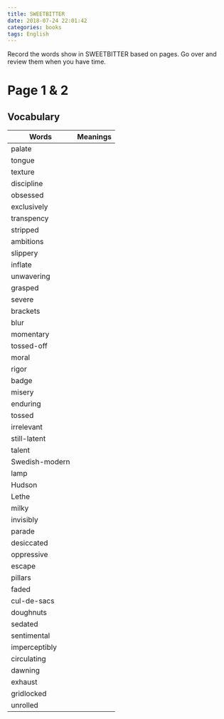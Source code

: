 ```yaml
---
title: SWEETBITTER
date: 2018-07-24 22:01:42
categories: books
tags: English
---
```


Record the words show in SWEETBITTER based on pages. Go over and review them when you have time.

<!--more-->

# Page 1 & 2
## Vocabulary

| Words        | Meanings    | 
| -----------|:--------------:| 
| palate |
| tongue      |     
| texture     |          
| discipline  |      
| obsessed    |
| exclusively|
| transpency |
| stripped |
| ambitions |
| slippery |
| inflate |
| unwavering |
| grasped |
| severe |
| brackets |
| blur |
| momentary |
| tossed-off |
| moral |
| rigor |
| badge |
| misery |
| enduring |
| tossed |
| irrelevant |
| still-latent |
| talent |
| Swedish-modern |
| lamp |
| Hudson |
| Lethe |
| milky |
| invisibly |
| parade |
| desiccated |
| oppressive |
| escape |
| pillars |
| faded |
| cul-de-sacs |
| doughnuts |
| sedated |
| sentimental |
| imperceptibly |
| circulating |
| dawning |
| exhaust |
| gridlocked |
| unrolled |